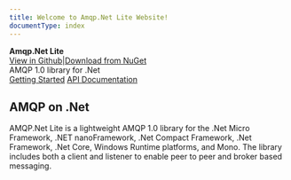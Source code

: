 ```yaml
---
title: Welcome to Amqp.Net Lite Website!
documentType: index
---
```

<div class="hero">
  <div class="wrap">
    <div class="text">
      <strong>Amqp.Net Lite</strong>
    </div>
    <div class="buttons-unit-small">
      <a class="github-link" href="https://github.com/azure/amqpnetlite">View in Github</a><span>|</span><a class="github-link" href="https://nuget.org/packages/amqpnetlite">Download from NuGet</a>
    </div>
    <div class="minitext">
    AMQP 1.0 library for .Net
    </div>
    <div class="buttons-unit">
      <a href="articles/hello_amqp.md" class="button">Getting Started</a>
      <a href="api/Amqp.yml" class="button">API Documentation</a>
    </div>
  </div>
</div>
<div class="key-section">
  <div class="container">
    <div class="row">
      <div class="col-md-6 col-md-offset-3 text-center">
        <section>
          <h2>AMQP on .Net</h2>
          <p class="lead">AMQP.Net Lite is a lightweight AMQP 1.0 library for the .Net Micro Framework, .NET nanoFramework, .Net Compact Framework, .Net Framework, .Net Core, Windows Runtime platforms, and Mono. The library includes both a client and listener to enable peer to peer and broker based messaging.</p>
        </section>
      </div>
    </div>
  </div>
</div>
